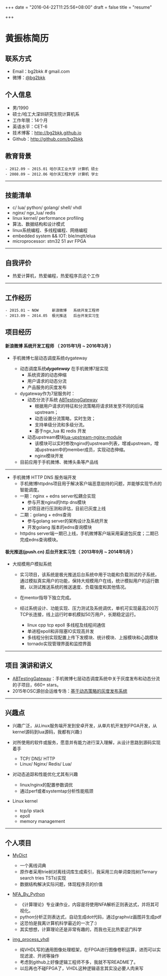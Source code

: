 +++
date = "2016-04-22T11:25:56+08:00"
draft = false 
title = "resume"

+++

黄振栋简历
================

联系方式
--------------------

- Email：bg2bkk # gmail.com 
- 微博：[@bg2bkk](http://weibo.com/BG2BKK)

个人信息
--------------------

 - 男/1990 
 - 硕士/哈工大深圳研究生院计算机系 
 - 工作年限：14个月
 - 英语水平：CET-6
 - 技术博客：http://bg2bkk.github.io
 - Github：http://github.com/bg2bkk

教育背景
--------------------

	- 2012.09 ~ 2015.01 哈尔滨工业大学 计算机 硕士
	- 2008.09 ~ 2012.06 哈尔滨工程大学 计算机 学士 

---

技能清单
-------------------

* c/ lua/ python/ golang/ shell/ vhdl
* nginx/ ngx_lua/ redis
* linux kernel/ performance profiling
* 算法、数据结构和设计模式
* linux系统编程、多线程编程、网络编程
* embedded system && IOT: ble/mqtt/elua
* microprocessor: stm32 51 avr FPGA

---

自我评价
-------------------

* 热爱计算机，热爱编程，热爱程序员这个工作

---

工作经历
-----------------

	- 2015.01 ~ NOW		 新浪微博	系统开发工程师 
	- 2013.09 ~ 2014.05	 极光推送	后台开发实习生 

项目经历
-----------------

#### 新浪微博 系统开发工程师 （ 2015年1月 ~ 2016年3月 ）

* 手机微博七层动态调度系统dygateway

	* 动态调度系统***dygateway*** 在手机微博7层实现
		* 系统资源的动态伸缩
		* 用户请求的动态分流
		* 产品服务的灰度发布
	* dygateway作为7层服务时：
		* 动态分流子系统 [ABTestingGateway](https://github.com/CNSRE/ABTestingGateway)
			* 根据用户请求的特征和分流策略将请求转发至不同的后端upstream；
			* 动态设置分流策略，实时生效；
			* 支持单级分流和多级分流。
			* 基于ngx_lua 和 redis 开发
		* 动态upstream模块[lua-upstream-nginx-module](https://github.com/CNSRE/lua-upstream-nginx-module)
			* 该模块可以实时修改nginx的upstream列表，增减upstream，增减upstream中的member成员，实现动态伸缩。
			* nginx模块开发
	* 目前应用于手机微博、微博头条等产品线

<!--
修改nginx内部的upstream模块，在高并发压力下性能不下降，实时动态分流
灰度子系统在对用户请求做一定处理，比如添加uri参数、header头部等后，再转发至目标后端。可以动态设置分流策略，实时生效，无需重启
-->

------------

* 手机微博 HTTP DNS 服务端开发
	* 手机微博httpdns项目用于解决客户端恶意劫持的问题，并能够实现节点的智能调度。
	* 一期：nginx + edns server松耦合实现
		* 参与开发nginx的http dns模块
		* 对项目进行压测和评估，目前已灰度上线
	* 二期：golang + edns查询
		* 参与golang server的架构设计及系统开发
		* 开发golang 版本的edns查询模块
	* httpdns server端一期已上线，手机微博客户端采用渠道包灰度；二期已完成edns查询模块。
 
#### 极光推送(jpush.cn) 后台开发实习生（ 2013年9月 ~ 2014年5月 ）

* 大规模用户模拟系统

    * 实习项目，该系统是极光推送后台系统中用于功能和负载测试的子系统，通过模拟真实用户的功能，保持大规模用户在线，统计模拟用户的运行数据，以测试推送系统的推送速度、负载强度和其他情况。
    * 在mentor指导下独立完成。
    * 经过系统设计、功能实现、压力测试及系统调优，单机可实现最高200万TCP长连接，线上运行时单机模拟50万用户，长期稳定运行。

        * linux cpp tcp epoll 多线程及线程间通信
        * 单进程epoll和非阻塞IO实现高并发
        * 多线程分别实现配置上传下发模块、统计模块、上报模块和心跳模块
		* tornado实现管理界面和监控界面

---

项目 演讲和讲义
----------------------

 - [ABTestingGateway](https://github.com/WEIBOMSRE/ABTestingGateway)：手机微博七层动态调度系统中关于灰度发布和动态分流的子项目，660+ stars。
 - 2015年OSC源创会运维专场：[基于动态策略的灰度发布系统](https://github.com/WEIBOMSRE/ABTestingGateway/blob/master/doc/%E5%9F%BA%E4%BA%8E%E5%8A%A8%E6%80%81%E7%AD%96%E7%95%A5%E7%9A%84%E7%81%B0%E5%BA%A6%E5%8F%91%E5%B8%83%E7%B3%BB%E7%BB%9F.pdf)


---

兴趣点
-------------------
* 兴趣广泛，从Linux服务端开发到安卓开发，从单片机开发到FPGA开发，从kernel源码到lua源码，我都有兴趣:)

* 对所使用的软件或服务，愿意并有能力进行深入理解，从设计思路到源码实现着手
	- TCP/ DNS/ HTTP
	- Linux/ Nginx/ Redis/ Lua/ 
* 对动态追踪和性能优化尤其有兴趣
	- linux/nginx的配置参数调优
	- 通过perf或者systemtap分析性能瓶颈
* Linux kernel
	- tcp/ip stack 
	- epoll
	- memory management

---

个人项目
-----------------------

* [MyDict](https://github.com/BG2BKK/MyDict)
	* 一个离线词典
	* 原作者采用trie树对离线词库生成索引，我采用三向单词查找树(Ternary search tries TSTs)实现
	* 数据结构解决实际问题，体现程序员的价值

* [NFA_By_Python](https://github.com/BG2BKK/NFA_by_Python)
	* 《计算理论》专业课作业，内容是将使用NFA解析正则表达式，并将其可视化。
	* python分析正则表达式，自动生成dot代码，通过graphviz画图并生成pdf
	* 这恐怕是我离计算机科学最近的一次了:)
	* 其实想想，计算理论还是非常有趣的，而我也无比热爱这门科学

* [img_process_vhdl](https://github.com/BG2BKK/img_process_vhdl)
	* 纯VHDL写的通用图像处理框架，在FPGA进行图像卷积运算，进而可以实现滤波、开闭等操作
	* 考虑到github上好像逻辑工程师不多，我就不写README了。
	* 以后再也不碰FPGA了，VHDL这种逻辑语言其实没必要人肉来写



